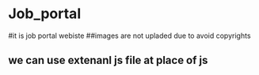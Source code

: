 # Job_portal
#it is job portal webiste 
##images are not upladed due to avoid copyrights 
## we can use extenanl js file at place of js

